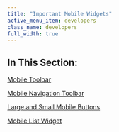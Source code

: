 ```yaml
---
title: "Important Mobile Widgets"
active_menu_item: developers
class_name: developers
full_width: true
---
```



## In This Section:

[Mobile Toolbar](mobile-toolbar)

[Mobile Navigation Toolbar](mobile-navigation-toolbar)

[Large and Small Mobile Buttons](large-and-small-mobile-buttons)

[Mobile List Widget](mobile-list-widget/index)

